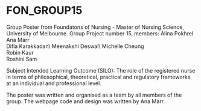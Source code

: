 # FON_GROUP15

Group Poster from Foundatons of Nursing  - Master of Nursing Science, University of Melbourne.
Group Project number 15, members:
 Alina Pokhrel\
 Ana Marr\
 Difla Karakkadan\ 
 Meenakshi Deswal\ 
 Michelle Cheung \
 Robin Kaur \
 Roshini Sam 

Subject Intended Learning Outcome (SILO): The role of the registered nurse in terms of philosophical, theoretical, practical and regulatory frameworks 
at an individual and professional level.

The poster was written and organised as a team by all members of the group. 
The webpage code and design was written by Ana Marr.



